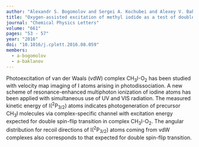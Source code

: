 ```yaml
---
author: "Alexandr S. Bogomolov and Sergei A. Kochubei and Alexey V. Baklanov"
title: "Oxygen-assisted excitation of methyl iodide as a test of double spin-flip transition in van der Waals complex CH<sub>3</sub>I-O<sub>2</sub>"
journal: "Chemical Physics Letters"
volume: "661"
pages: "53 - 57"
year: "2016"
doi: "10.1016/j.cplett.2016.08.059"
members:
  - a-bogomolov
  - a-baklanov
---
```

Photoexcitation of van der Waals (vdW) complex CH<sub>3</sub>I-O<sub>2</sub> has been studied with 
velocity map imaging of I atoms arising in photodissociation. A new scheme of resonance-enhanced multiphoton 
ionization of iodine atoms has been applied with simultaneous use of UV and VIS radiation. The measured kinetic 
energy of I(<sup>2</sup>P<sub>3/2</sub>) atoms indicates photogeneration of precursor CH<sub>3</sub>I molecules 
via complex-specific channel with excitation energy expected for double spin-flip transition in 
complex CH<sub>3</sub>I-O<sub>2</sub>. The angular distribution for recoil directions of I(<sup>2</sup>P<sub>3/2</sub>) 
atoms coming from vdW complexes also corresponds to that expected for double spin-flip transition.
